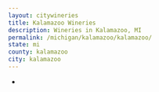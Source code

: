 ```yaml
---
layout: citywineries
title: Kalamazoo Wineries
description: Wineries in Kalamazoo, MI
permalink: /michigan/kalamazoo/kalamazoo/
state: mi
county: kalamazoo
city: kalamazoo
---
```

-
